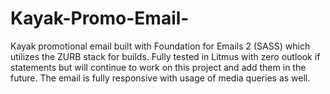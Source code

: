 # Kayak-Promo-Email- 
Kayak promotional email built with Foundation for Emails 2 (SASS) which utilizes the ZURB stack for builds. Fully tested in Litmus with zero outlook if statements but will continue to work on this project and add them in the future. The email is fully responsive with usage of media queries as well. 
